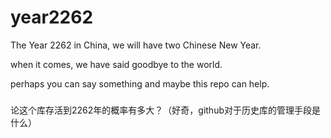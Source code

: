 # year2262

The Year 2262 in China, we will have two Chinese New Year.

when it comes, we have said goodbye to the world.

perhaps you can say something and maybe this repo can help.


### 
论这个库存活到2262年的概率有多大？（好奇，github对于历史库的管理手段是什么）